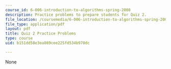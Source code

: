 ```yaml
---
course_id: 6-006-introduction-to-algorithms-spring-2008
description: Practice problems to prepare students for Quiz 2.
file_location: /coursemedia/6-006-introduction-to-algorithms-spring-2008/b151dd58e3ea869cee225fd534b970dc_quiz2.pdf
file_type: application/pdf
layout: pdf
title: Quiz 2 Practice Problems
type: course
uid: b151dd58e3ea869cee225fd534b970dc

---
```

None